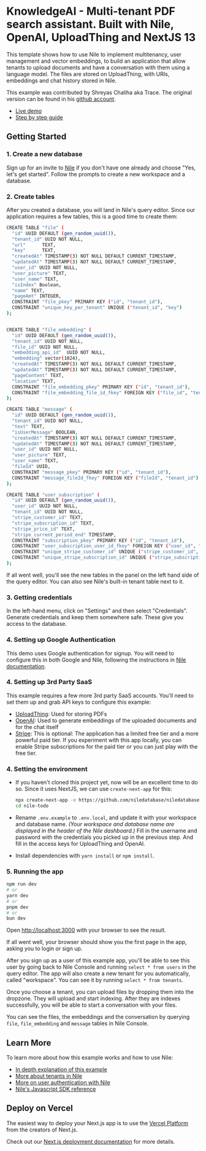 # KnowledgeAI - Multi-tenant PDF search assistant. Built with Nile, OpenAI, UploadThing and NextJS 13

This template shows how to use Nile to implement multitenancy, user management and vector embeddings, to build an application that allow tenants to upload documents and have a conversation with them using a language model. The files are stored on UploadThing, with URIs, embeddings and chat history stored in Nile.

This example was contributed by Shreyas Chaliha aka Trace. The original version can be found in his [github account](https://github.com/trace2798/nile_ai_pdf).

- [Live demo](https://ai-pdf-tau.vercel.app/)
- [Step by step guide](https://www.thenile.dev/docs/getting-started/examples/chat_with_pdf)

## Getting Started

### 1. Create a new database

Sign up for an invite to [Nile](https://thenile.dev) if you don't have one already and choose "Yes, let's get started". Follow the prompts to create a new workspace and a database.

### 2. Create tables

After you created a database, you will land in Nile's query editor. Since our application requires a few tables, this is a good time to create them:

```bash
CREATE TABLE "file" (
  "id" UUID DEFAULT (gen_random_uuid()),
  "tenant_id" UUID NOT NULL,
  "url"      TEXT,
  "key"      TEXT,
  "createdAt" TIMESTAMP(3) NOT NULL DEFAULT CURRENT_TIMESTAMP,
  "updatedAt" TIMESTAMP(3) NOT NULL DEFAULT CURRENT_TIMESTAMP,
  "user_id" UUID NOT NULL,
  "user_picture" TEXT,
  "user_name" TEXT,
  "isIndex" Boolean,
  "name" TEXT,
  "pageAmt" INTEGER,
  CONSTRAINT "file_pkey" PRIMARY KEY ("id", "tenant_id"),
  CONSTRAINT "unique_key_per_tenant" UNIQUE ("tenant_id", "key")
);


CREATE TABLE "file_embedding" (
  "id" UUID DEFAULT (gen_random_uuid()),
  "tenant_id" UUID NOT NULL,
  "file_id" UUID NOT NULL,
  "embedding_api_id"  UUID NOT NULL,
  "embedding" vector(1024),
  "createdAt" TIMESTAMP(3) NOT NULL DEFAULT CURRENT_TIMESTAMP,
  "updatedAt" TIMESTAMP(3) NOT NULL DEFAULT CURRENT_TIMESTAMP,
  "pageContent" TEXT,
  "location" TEXT,
  CONSTRAINT "file_embedding_pkey" PRIMARY KEY ("id", "tenant_id"),
  CONSTRAINT "file_embedding_file_id_fkey" FOREIGN KEY ("file_id", "tenant_id") REFERENCES "file" ("id", "tenant_id")
);

CREATE TABLE "message" (
  "id" UUID DEFAULT (gen_random_uuid()),
  "tenant_id" UUID NOT NULL,
  "text" TEXT,
  "isUserMessage" BOOLEAN,
  "createdAt" TIMESTAMP(3) NOT NULL DEFAULT CURRENT_TIMESTAMP,
  "updatedAt" TIMESTAMP(3) NOT NULL DEFAULT CURRENT_TIMESTAMP,
  "user_id" UUID NOT NULL,
  "user_picture" TEXT,
  "user_name" TEXT,
  "fileId" UUID,
  CONSTRAINT "message_pkey" PRIMARY KEY ("id", "tenant_id"),
  CONSTRAINT "message_fileId_fkey" FOREIGN KEY ("fileId", "tenant_id") REFERENCES "file" ("id", "tenant_id")
);

CREATE TABLE "user_subscription" (
  "id" UUID DEFAULT (gen_random_uuid()),
  "user_id" UUID NOT NULL,
  "tenant_id" UUID NOT NULL,
  "stripe_customer_id" TEXT,
  "stripe_subscription_id" TEXT,
  "stripe_price_id" TEXT,
  "stripe_current_period_end" TIMESTAMP,
  CONSTRAINT "subscription_pkey" PRIMARY KEY ("id", "tenant_id"),
  CONSTRAINT "user_subscription_user_id_fkey" FOREIGN KEY ("user_id", "tenant_id") REFERENCES users.tenant_users ("user_id", "tenant_id"),
  CONSTRAINT "unique_stripe_customer_id" UNIQUE ("stripe_customer_id", "tenant_id"),
  CONSTRAINT "unique_stripe_subscription_id" UNIQUE ("stripe_subscription_id", "tenant_id")
);

```

If all went well, you'll see the new tables in the panel on the left hand side of the query editor. You can also see Nile's built-in tenant table next to it.

### 3. Getting credentials

In the left-hand menu, click on "Settings" and then select "Credentials". Generate credentials and keep them somewhere safe. These give you access to the database.

### 4. Setting up Google Authentication

This demo uses Google authentication for signup. You will need to configure this in both Google and Nile, following the instructions in [Nile documentation](https://www.thenile.dev/docs/user-authentication/social-login/google).

### 4. Setting up 3rd Party SaaS

This example requires a few more 3rd party SaaS accounts. You'll need to set them up and grab API keys to configure this example:

- [UploadThing](https://uploadthing.com): Used for storing PDFs
- [OpenAI](https://openai.com/): Used to generate embeddings of the uploaded documents and for the chat itself
- [Stripe](https://stripe.com/): This is optional: The application has a limited free tier and a more powerful paid tier. If you experiment with this app locally, you can enable Stripe subscriptions for the paid tier or you can just play with the free tier.

### 4. Setting the environment

- If you haven't cloned this project yet, now will be an excellent time to do so. Since it uses NextJS, we can use `create-next-app` for this:

  ```bash
  npx create-next-app -e https://github.com/niledatabase/niledatabase/tree/main/examples/quickstart/nextjs nile-todo
  cd nile-todo
  ```

- Rename `.env.example` to `.env.local`, and update it with your workspace and database name.
  _(Your workspace and database name are displayed in the header of the Nile dashboard.)_
  Fill in the username and password with the credentials you picked up in the previous step.
  And fill in the access keys for UploadThing and OpenAI.

- Install dependencies with `yarn install` or `npm install`.

### 5. Running the app

```bash
npm run dev
# or
yarn dev
# or
pnpm dev
# or
bun dev
```

Open [http://localhost:3000](http://localhost:3000) with your browser to see the result.

If all went well, your browser should show you the first page in the app, asking you to login or sign up.

After you sign up as a user of this example app, you'll be able to see this user by going back to Nile Console and running `select * from users` in the query editor. The app will also create a new tenant for you automatically, called "workspace". You can see it by running `select * from tenants`.

Once you choose a tenant, you can upload files by dropping them into the dropzone. They will upload and start indexing. After they are indexes successfully, you will be able to start a conversation with your files.

You can see the files, the embeddings and the conversation by querying `file`, `file_embedding` and `message` tables in Nile Console.

## Learn More

To learn more about how this example works and how to use Nile:

- [In depth explanation of this example](https://www.thenile.dev/docs/getting-started/languages/nextjs)
- [More about tenants in Nile](https://www.thenile.dev/docs/tenant-virtualization/tenant-management)
- [More on user authentication with Nile](https://www.thenile.dev/docs/user-authentication)
- [Nile's Javascript SDK reference](https://www.thenile.dev/docs/reference/sdk-reference)

## Deploy on Vercel

The easiest way to deploy your Next.js app is to use the [Vercel Platform](https://vercel.com/new?utm_medium=default-template&filter=next.js&utm_source=create-next-app&utm_campaign=create-next-app-readme) from the creators of Next.js.

Check out our [Next.js deployment documentation](https://nextjs.org/docs/deployment) for more details.
